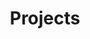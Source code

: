 ---
layout: posts_by_category
categories: projects
title: Projects
permalink: /category/projects
---